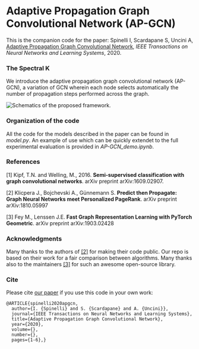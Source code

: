 # Adaptive Propagation Graph Convolutional Network (AP-GCN)

This is the companion code for the paper:
Spinelli I, Scardapane S, Uncini A, [Adaptive Propagation Graph Convolutional Network](https://arxiv.org/abs/2002.10306), *IEEE Transactions on Neural Networks and Learning Systems*, 2020.

### The Spectral K

We introduce the adaptive propagation graph convolutional network (AP-GCN), a variation of GCN wherein each node selects automatically the number of propagation steps performed across the graph.

![Schematics of the proposed framework.](https://github.com/spindro/AP-GCN/blob/master/apgcn.png)

### Organization of the code

All the code for the models described in the paper can be found in *model.py*. An example of use which can be quickly extendet to the full experimental evaluation is provided in *AP-GCN_demo.ipynb*.

### References

[1] Kipf, T.N. and Welling, M., 2016. **Semi-supervised classification with graph convolutional networks**. arXiv preprint arXiv:1609.02907.


[2] Klicpera J., Bojchevski A., Günnemann S. **Predict then Propagate: Graph Neural Networks meet Personalized PageRank**. arXiv preprint arXiv:1810.05997


[3] Fey M., Lenssen J.E. **Fast Graph Representation Learning with PyTorch Geometric**. arXiv preprint arXiv:1903.02428


### Acknowledgments

Many thanks to the authors of [[2]](https://github.com/klicperajo/ppnp) for making their code public. Our repo is based on their work for a fair comparison between algorithms.
Many thanks also to the maintainers [[3]](https://github.com/rusty1s/pytorch_geometric) for such an awesome open-source library.


### Cite

Please cite [our paper](https://arxiv.org/abs/2002.10306) if you use this code in your own work:

```
@ARTICLE{spinelli2020apgcn,
  author={I. {Spinelli} and S. {Scardapane} and A. {Uncini}},
  journal={IEEE Transactions on Neural Networks and Learning Systems}, 
  title={Adaptive Propagation Graph Convolutional Network}, 
  year={2020},
  volume={},
  number={},
  pages={1-6},}
```
